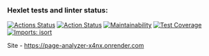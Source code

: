 ### Hexlet tests and linter status:
[![Actions Status](https://github.com/Faizik12/python-project-83/workflows/hexlet-check/badge.svg)](https://github.com/Faizik12/python-project-83/actions)
[![Action Status](https://github.com/Faizik12/python-project-83/actions/workflows/checking-correctness.yml/badge.svg)](https://github.com/Faizik12/python-project-83/actions)
[![Maintainability](https://api.codeclimate.com/v1/badges/d367edca198f7cb06251/maintainability)](https://codeclimate.com/github/Faizik12/python-project-83/maintainability)
[![Test Coverage](https://api.codeclimate.com/v1/badges/d367edca198f7cb06251/test_coverage)](https://codeclimate.com/github/Faizik12/python-project-83/test_coverage)
[![Imports: isort](https://img.shields.io/badge/%20imports-isort-%231674b1?style=flat&labelColor=ef8336)](https://pycqa.github.io/isort/)

Site - https://page-analyzer-x4nx.onrender.com
